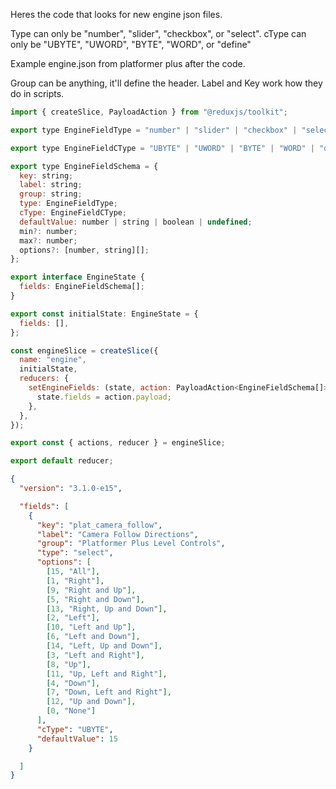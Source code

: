 Heres the code that looks for new engine json files.

Type can only be "number", "slider", "checkbox", or "select".
cType can only be "UBYTE", "UWORD", "BYTE", "WORD", or "define"

Example engine.json from platformer plus after the code.

Group can be anything, it'll define the header. Label and Key work how they do in scripts.

```js
import { createSlice, PayloadAction } from "@reduxjs/toolkit";

export type EngineFieldType = "number" | "slider" | "checkbox" | "select";

export type EngineFieldCType = "UBYTE" | "UWORD" | "BYTE" | "WORD" | "define";

export type EngineFieldSchema = {
  key: string;
  label: string;
  group: string;
  type: EngineFieldType;
  cType: EngineFieldCType;
  defaultValue: number | string | boolean | undefined;
  min?: number;
  max?: number;
  options?: [number, string][];
};

export interface EngineState {
  fields: EngineFieldSchema[];
}

export const initialState: EngineState = {
  fields: [],
};

const engineSlice = createSlice({
  name: "engine",
  initialState,
  reducers: {
    setEngineFields: (state, action: PayloadAction<EngineFieldSchema[]>) => {
      state.fields = action.payload;
    },
  },
});

export const { actions, reducer } = engineSlice;

export default reducer;
```

```json
{
  "version": "3.1.0-e15",

  "fields": [
    {
      "key": "plat_camera_follow",
      "label": "Camera Follow Directions",
      "group": "Platformer Plus Level Controls",
      "type": "select",
      "options": [
        [15, "All"],
        [1, "Right"],
        [9, "Right and Up"],
        [5, "Right and Down"],
        [13, "Right, Up and Down"],
        [2, "Left"],
        [10, "Left and Up"],
        [6, "Left and Down"],
        [14, "Left, Up and Down"],
        [3, "Left and Right"],
        [8, "Up"],
        [11, "Up, Left and Right"],
        [4, "Down"],
        [7, "Down, Left and Right"],
        [12, "Up and Down"],
        [0, "None"]
      ],
      "cType": "UBYTE",
      "defaultValue": 15
    }

  ]
}
```
